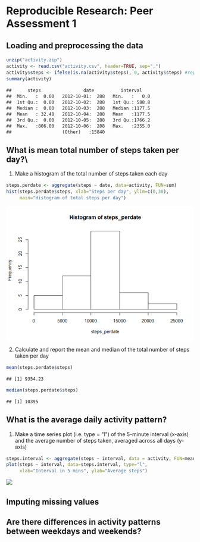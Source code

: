 # Reproducible Research: Peer Assessment 1


## Loading and preprocessing the data

```r
unzip("activity.zip")
activity <- read.csv("activity.csv", header=TRUE, sep=",")
activity$steps <- ifelse(is.na(activity$steps), 0, activity$steps) #replace NA with 0 in "steps" column
summary(activity)
```

```
##      steps                date          interval     
##  Min.   :  0.00   2012-10-01:  288   Min.   :   0.0  
##  1st Qu.:  0.00   2012-10-02:  288   1st Qu.: 588.8  
##  Median :  0.00   2012-10-03:  288   Median :1177.5  
##  Mean   : 32.48   2012-10-04:  288   Mean   :1177.5  
##  3rd Qu.:  0.00   2012-10-05:  288   3rd Qu.:1766.2  
##  Max.   :806.00   2012-10-06:  288   Max.   :2355.0  
##                   (Other)   :15840
```


## What is mean total number of steps taken per day?\  
1. Make a histogram of the total number of steps taken each day

```r
steps.perdate <- aggregate(steps ~ date, data=activity, FUN=sum)
hist(steps.perdate$steps, xlab="Steps per day", ylim=c(0,30),
     main="Histogram of total steps per day")
```

![](PA1_template_files/figure-html/unnamed-chunk-2-1.png) 
  
2. Calculate and report the mean and median of the total number of steps taken per day

```r
mean(steps.perdate$steps)
```

```
## [1] 9354.23
```

```r
median(steps.perdate$steps)
```

```
## [1] 10395
```


## What is the average daily activity pattern?  
1. Make a time series plot (i.e. type = "l") of the 5-minute interval (x-axis) and the average number of steps taken, averaged across all days (y-axis)

```r
steps.interval <- aggregate(steps ~ interval, data = activity, FUN=mean)
plot(steps ~ interval, data=steps.interval, type="l", 
     xlab="Interval in 5 mins", ylab="Average steps")
```

![](PA1_template_files/figure-html/unnamed-chunk-4-1.png) 


## Imputing missing values



## Are there differences in activity patterns between weekdays and weekends?
